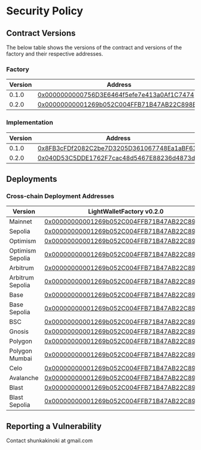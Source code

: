 # Security Policy

## Contract Versions

The below table shows the versions of the contract and versions of the factory and their respective addresses.

### Factory

| Version | Address                                                                                                                |
| ------- | ---------------------------------------------------------------------------------------------------------------------- |
| 0.1.0   | [0x0000000000756D3E6464f5efe7e413a0Af1C7474](https://blockscan.com/address/0x0000000000756D3E6464f5efe7e413a0Af1C7474) |
| 0.2.0   | [0x00000000001269b052C004FFB71B47AB22C898B0](https://blockscan.com/address/0x00000000001269b052C004FFB71B47AB22C898B0) |

### Implementation

| Version | Address                                                                                                                |
| ------- | ---------------------------------------------------------------------------------------------------------------------- |
| 0.1.0   | [0x8FB3cFDf2082C2be7D3205D361067748Ea1aBF63](https://blockscan.com/address/0x8FB3cFDf2082C2be7D3205D361067748Ea1aBF63) |
| 0.2.0   | [0x040D53C5DDE1762F7cac48d5467E88236d4873d7](https://blockscan.com/address/0x040D53C5DDE1762F7cac48d5467E88236d4873d7) |

###

## Deployments

### Cross-chain Deployment Addresses

| Version          | LightWalletFactory v0.2.0                                                                                                              | LightWalletFactory v0.1.0                                                                                                              |
| ---------------- | -------------------------------------------------------------------------------------------------------------------------------------- | -------------------------------------------------------------------------------------------------------------------------------------- |
| Mainnet          | [0x00000000001269b052C004FFB71B47AB22C898B0](https://etherscan.io/address/0x00000000001269b052C004FFB71B47AB22C898B0)                  | [0x0000000000756D3E6464f5efe7e413a0Af1C7474](https://etherscan.io/address/0x0000000000756D3E6464f5efe7e413a0Af1C7474)                  |
| Sepolia          | [0x00000000001269b052C004FFB71B47AB22C898B0](https://sepolia.etherscan.io/address/0x00000000001269b052C004FFB71B47AB22C898B0)          | [0x0000000000756D3E6464f5efe7e413a0Af1C7474](https://sepolia.etherscan.io/address/0x0000000000756D3E6464f5efe7e413a0Af1C7474)          |
| Optimism         | [0x00000000001269b052C004FFB71B47AB22C898B0](https://optimistic.etherscan.io/address/0x00000000001269b052C004FFB71B47AB22C898B0)       | [0x0000000000756D3E6464f5efe7e413a0Af1C7474](https://optimistic.etherscan.io/address/0x0000000000756D3E6464f5efe7e413a0Af1C7474)       |
| Optimism Sepolia | [0x00000000001269b052C004FFB71B47AB22C898B0](https://sepolia-optimism.etherscan.io/address/0x00000000001269b052C004FFB71B47AB22C898B0) | [0x0000000000756D3E6464f5efe7e413a0Af1C7474](https://sepolia-optimism.etherscan.io/address/0x0000000000756D3E6464f5efe7e413a0Af1C7474) |
| Arbitrum         | [0x00000000001269b052C004FFB71B47AB22C898B0](https://arbiscan.io/address/0x00000000001269b052C004FFB71B47AB22C898B0)                   | [0x0000000000756D3E6464f5efe7e413a0Af1C7474](https://arbiscan.io/address/0x0000000000756D3E6464f5efe7e413a0Af1C7474)                   |
| Arbitrum Sepolia | [0x00000000001269b052C004FFB71B47AB22C898B0](https://sepolia.arbiscan.io/address/0x00000000001269b052C004FFB71B47AB22C898B0)           | [0x0000000000756D3E6464f5efe7e413a0Af1C7474](https://sepolia.arbiscan.io/address/0x0000000000756D3E6464f5efe7e413a0Af1C7474)           |
| Base             | [0x00000000001269b052C004FFB71B47AB22C898B0](https://basescan.org/address/0x00000000001269b052C004FFB71B47AB22C898B0)                  | [0x0000000000756D3E6464f5efe7e413a0Af1C7474](https://basescan.org/address/0x0000000000756D3E6464f5efe7e413a0Af1C7474)                  |
| Base Sepolia     | [0x00000000001269b052C004FFB71B47AB22C898B0](https://sepolia.basescan.org/address/0x00000000001269b052C004FFB71B47AB22C898B0)          | [0x0000000000756D3E6464f5efe7e413a0Af1C7474](https://sepolia.basescan.org/address/0x0000000000756D3E6464f5efe7e413a0Af1C7474)          |
| BSC              | [0x00000000001269b052C004FFB71B47AB22C898B0](https://bscscan.com/address/0x00000000001269b052C004FFB71B47AB22C898B0)                   | [0x0000000000756D3E6464f5efe7e413a0Af1C7474](https://bscscan.com/address/0x0000000000756D3E6464f5efe7e413a0Af1C7474)                   |
| Gnosis           | [0x00000000001269b052C004FFB71B47AB22C898B0](https://gnosisscan.io/address/0x00000000001269b052C004FFB71B47AB22C898B0)                 | [0x0000000000756D3E6464f5efe7e413a0Af1C7474](https://gnosisscan.io/address/0x0000000000756D3E6464f5efe7e413a0Af1C7474)                 |
| Polygon          | [0x00000000001269b052C004FFB71B47AB22C898B0](https://polygonscan.com/address/0x00000000001269b052C004FFB71B47AB22C898B0)               | [0x0000000000756D3E6464f5efe7e413a0Af1C7474](https://polygonscan.com/address/0x0000000000756D3E6464f5efe7e413a0Af1C7474)               |
| Polygon Mumbai   | [0x00000000001269b052C004FFB71B47AB22C898B0](https://mumbai.polygonscan.com/address/0x00000000001269b052C004FFB71B47AB22C898B0)        | [0x0000000000756D3E6464f5efe7e413a0Af1C7474](https://mumbai.polygonscan.com/address/0x0000000000756D3E6464f5efe7e413a0Af1C7474)        |
| Celo             | [0x00000000001269b052C004FFB71B47AB22C898B0](https://celoscan.io/address/0x00000000001269b052C004FFB71B47AB22C898B0)                   | [0x0000000000756D3E6464f5efe7e413a0Af1C7474](https://celoscan.io/address/0x0000000000756D3E6464f5efe7e413a0Af1C7474)                   |
| Avalanche        | [0x00000000001269b052C004FFB71B47AB22C898B0](https://snowscan.xyz/address/0x00000000001269b052C004FFB71B47AB22C898B0)                  | [0x0000000000756D3E6464f5efe7e413a0Af1C7474](https://snowscan.xyz/address/0x0000000000756D3E6464f5efe7e413a0Af1C7474)                  |
| Blast            | [0x00000000001269b052C004FFB71B47AB22C898B0](https://blastscan.io/address/0x00000000001269b052C004FFB71B47AB22C898B0)                  | [0x0000000000756D3E6464f5efe7e413a0Af1C7474](https://blastscan.io/address/0x0000000000756D3E6464f5efe7e413a0Af1C7474)                  |
| Blast Sepolia    | [0x00000000001269b052C004FFB71B47AB22C898B0](https://sepolia.blastscan.io/address/0x00000000001269b052C004FFB71B47AB22C898B0)          | [0x0000000000756D3E6464f5efe7e413a0Af1C7474](https://sepolia.blastscan.io/address/0x0000000000756D3E6464f5efe7e413a0Af1C7474)          |

## Reporting a Vulnerability

Contact shunkakinoki at gmail.com
